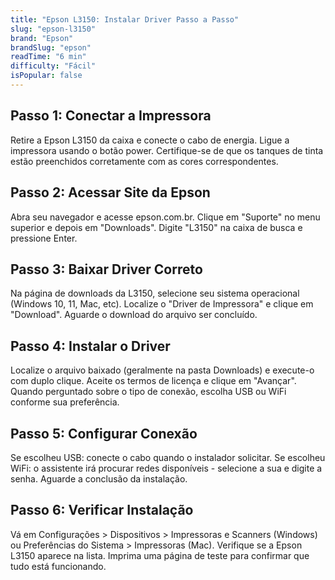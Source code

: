 ```yaml
---
title: "Epson L3150: Instalar Driver Passo a Passo"
slug: "epson-l3150"
brand: "Epson"
brandSlug: "epson"
readTime: "6 min"
difficulty: "Fácil"
isPopular: false
---
```


## Passo 1: Conectar a Impressora

Retire a Epson L3150 da caixa e conecte o cabo de energia. Ligue a impressora usando o botão power. Certifique-se de que os tanques de tinta estão preenchidos corretamente com as cores correspondentes.

## Passo 2: Acessar Site da Epson

Abra seu navegador e acesse epson.com.br. Clique em "Suporte" no menu superior e depois em "Downloads". Digite "L3150" na caixa de busca e pressione Enter.

## Passo 3: Baixar Driver Correto

Na página de downloads da L3150, selecione seu sistema operacional (Windows 10, 11, Mac, etc). Localize o "Driver de Impressora" e clique em "Download". Aguarde o download do arquivo ser concluído.

## Passo 4: Instalar o Driver

Localize o arquivo baixado (geralmente na pasta Downloads) e execute-o com duplo clique. Aceite os termos de licença e clique em "Avançar". Quando perguntado sobre o tipo de conexão, escolha USB ou WiFi conforme sua preferência.

## Passo 5: Configurar Conexão

Se escolheu USB: conecte o cabo quando o instalador solicitar. Se escolheu WiFi: o assistente irá procurar redes disponíveis - selecione a sua e digite a senha. Aguarde a conclusão da instalação.

## Passo 6: Verificar Instalação

Vá em Configurações > Dispositivos > Impressoras e Scanners (Windows) ou Preferências do Sistema > Impressoras (Mac). Verifique se a Epson L3150 aparece na lista. Imprima uma página de teste para confirmar que tudo está funcionando.
